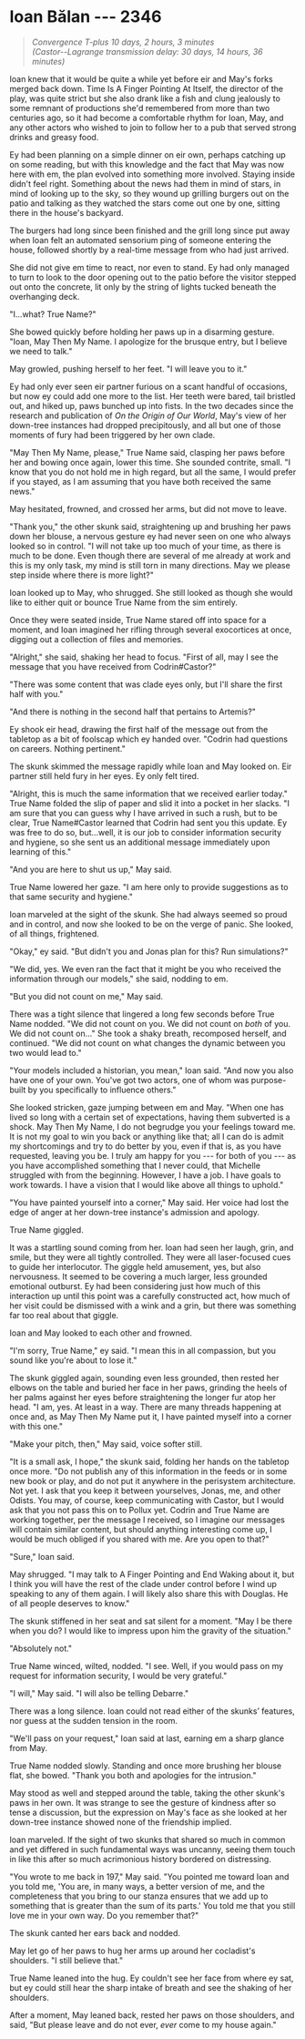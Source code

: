 # Ioan Bălan --- 2346

> *Convergence T-plus 10 days, 2 hours, 3 minutes*  
> *(Castor--Lagrange transmission delay: 30 days, 14 hours, 36 minutes)*

Ioan knew that it would be quite a while yet before eir and May's forks merged back down. Time Is A Finger Pointing At Itself, the director of the play, was quite strict but she also drank like a fish and clung jealously to some remnant of productions she'd remembered from more than two centuries ago, so it had become a comfortable rhythm for Ioan, May, and any other actors who wished to join to follow her to a pub that served strong drinks and greasy food.

Ey had been planning on a simple dinner on eir own, perhaps catching up on some reading, but with this knowledge and the fact that May was now here with em, the plan evolved into something more involved. Staying inside didn't feel right. Something about the news had them in mind of stars, in mind of looking up to the sky, so they wound up grilling burgers out on the patio and talking as they watched the stars come out one by one, sitting there in the house's backyard.

The burgers had long since been finished and the grill long since put away when Ioan felt an automated sensorium ping of someone entering the house, followed shortly by a real-time message from who had just arrived.

She did not give em time to react, nor even to stand. Ey had only managed to turn to look to the door opening out to the patio before the visitor stepped out onto the concrete, lit only by the string of lights tucked beneath the overhanging deck.

"I...what? True Name?"

She bowed quickly before holding her paws up in a disarming gesture. "Ioan, May Then My Name. I apologize for the brusque entry, but I believe we need to talk."

May growled, pushing herself to her feet. "I will leave you to it."

Ey had only ever seen eir partner furious on a scant handful of occasions, but now ey could add one more to the list. Her teeth were bared, tail bristled out, and hiked up, paws bunched up into fists. In the two decades since the research and publication of *On the Origin of Our World*, May's view of her down-tree instances had dropped precipitously, and all but one of those moments of fury had been triggered by her own clade.

"May Then My Name, please," True Name said, clasping her paws before her and bowing once again, lower this time. She sounded contrite, small. "I know that you do not hold me in high regard, but all the same, I would prefer if you stayed, as I am assuming that you have both received the same news."

May hesitated, frowned, and crossed her arms, but did not move to leave.

"Thank you," the other skunk said, straightening up and brushing her paws down her blouse, a nervous gesture ey had never seen on one who always looked so in control. "I will not take up too much of your time, as there is much to be done. Even though there are several of me already at work and this is my only task, my mind is still torn in many directions. May we please step inside where there is more light?"

Ioan looked up to May, who shrugged. She still looked as though she would like to either quit or bounce True Name from the sim entirely.

Once they were seated inside, True Name stared off into space for a moment, and Ioan imagined her rifling through several exocortices at once, digging out a collection of files and memories.

"Alright," she said, shaking her head to focus. "First of all, may I see the message that you have received from Codrin#Castor?"

"There was some content that was clade eyes only, but I'll share the first half with you."

"And there is nothing in the second half that pertains to Artemis?"

Ey shook eir head, drawing the first half of the message out from the tabletop as a bit of foolscap which ey handed over. "Codrin had questions on careers. Nothing pertinent."

The skunk skimmed the message rapidly while Ioan and May looked on. Eir partner still held fury in her eyes. Ey only felt tired.

"Alright, this is much the same information that we received earlier today." True Name folded the slip of paper and slid it into a pocket in her slacks. "I am sure that you can guess why I have arrived in such a rush, but to be clear, True Name#Castor learned that Codrin had sent you this update. Ey was free to do so, but...well, it is our job to consider information security and hygiene, so she sent us an additional message immediately upon learning of this."

"And you are here to shut us up," May said.

True Name lowered her gaze. "I am here only to provide suggestions as to that same security and hygiene."

Ioan marveled at the sight of the skunk. She had always seemed so proud and in control, and now she looked to be on the verge of panic. She looked, of all things, frightened.

"Okay," ey said. "But didn't you and Jonas plan for this? Run simulations?"

"We did, yes. We even ran the fact that it might be you who received the information through our models," she said, nodding to em.

"But you did not count on me," May said.

There was a tight silence that lingered a long few seconds before True Name nodded. "We did not count on you. We did not count on *both* of you. We did not count on..." She took a shaky breath, recomposed herself, and continued. "We did not count on what changes the dynamic between you two would lead to."

"Your models included a historian, you mean," Ioan said. "And now you also have one of your own. You've got two actors, one of whom was purpose-built by you specifically to influence others."

She looked stricken, gaze jumping between em and May. "When one has lived so long with a certain set of expectations, having them subverted is a shock. May Then My Name, I do not begrudge you your feelings toward me. It is not my goal to win you back or anything like that; all I can do is admit my shortcomings and try to do better by you, even if that is, as you have requested, leaving you be. I truly am happy for you --- for both of you --- as you have accomplished something that I never could, that Michelle struggled with from the beginning. However, I have a job. I have goals to work towards. I have a vision that I would like above all things to uphold."

"You have painted yourself into a corner," May said. Her voice had lost the edge of anger at her down-tree instance's admission and apology.

True Name giggled.

It was a startling sound coming from her. Ioan had seen her laugh, grin, and smile, but they were all tightly controlled. They were all laser-focused cues to guide her interlocutor. The giggle held amusement, yes, but also nervousness. It seemed to be covering a much larger, less grounded emotional outburst. Ey had been considering just how much of this interaction up until this point was a carefully constructed act, how much of her visit could be dismissed with a wink and a grin, but there was something far too real about that giggle.

Ioan and May looked to each other and frowned.

"I'm sorry, True Name," ey said. "I mean this in all compassion, but you sound like you're about to lose it."

The skunk giggled again, sounding even less grounded, then rested her elbows on the table and buried her face in her paws, grinding the heels of her palms against her eyes before straightening the longer fur atop her head. "I am, yes. At least in a way. There are many threads happening at once and, as May Then My Name put it, I have painted myself into a corner with this one."

"Make your pitch, then," May said, voice softer still.

"It is a small ask, I hope," the skunk said, folding her hands on the tabletop once more. "Do not publish any of this information in the feeds or in some new book or play, and do not put it anywhere in the perisystem architecture. Not yet. I ask that you keep it between yourselves, Jonas, me, and other Odists. You may, of course, keep communicating with Castor, but I would ask that you not pass this on to Pollux yet. Codrin and True Name are working together, per the message I received, so I imagine our messages will contain similar content, but should anything interesting come up, I would be much obliged if you shared with me. Are you open to that?"

"Sure," Ioan said.

May shrugged. "I may talk to A Finger Pointing and End Waking about it, but I think you will have the rest of the clade under control before I wind up speaking to any of them again. I will likely also share this with Douglas. He of all people deserves to know."

The skunk stiffened in her seat and sat silent for a moment. "May I be there when you do? I would like to impress upon him the gravity of the situation."

"Absolutely not."

True Name winced, wilted, nodded. "I see. Well, if you would pass on my request for information security, I would be very grateful."

"I will," May said. "I will also be telling Debarre."

There was a long silence. Ioan could not read either of the skunks’ features, nor guess at the sudden tension in the room.

"We'll pass on your request," Ioan said at last, earning em a sharp glance from May.

True Name nodded slowly. Standing and once more brushing her blouse flat, she bowed. "Thank you both and apologies for the intrusion."

May stood as well and stepped around the table, taking the other skunk's paws in her own. It was strange to see the gesture of kindness after so tense a discussion, but the expression on May's face as she looked at her down-tree instance showed none of the friendship implied.

Ioan marveled. If the sight of two skunks that shared so much in common and yet differed in such fundamental ways was uncanny, seeing them touch in like this after so much acrimonious history bordered on distressing.

"You wrote to me back in 197," May said. "You pointed me toward Ioan and you told me, 'You are, in many ways, a better version of me, and the completeness that you bring to our stanza ensures that we add up to something that is greater than the sum of its parts.' You told me that you still love me in your own way. Do you remember that?"

The skunk canted her ears back and nodded.

May let go of her paws to hug her arms up around her cocladist's shoulders. "I still believe that."

True Name leaned into the hug. Ey couldn't see her face from where ey sat, but ey could still hear the sharp intake of breath and see the shaking of her shoulders.

After a moment, May leaned back, rested her paws on those shoulders, and said, "But please leave and do not ever, *ever* come to my house again."
